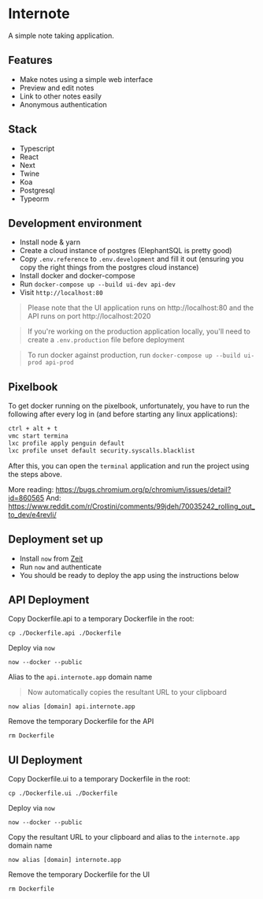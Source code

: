 # Internote

A simple note taking application.

## Features

- Make notes using a simple web interface
- Preview and edit notes
- Link to other notes easily
- Anonymous authentication

## Stack

- Typescript
- React
- Next
- Twine
- Koa
- Postgresql
- Typeorm

## Development environment

- Install node & yarn
- Create a cloud instance of postgres (ElephantSQL is pretty good)
- Copy `.env.reference` to `.env.development` and fill it out (ensuring you copy the right things from the postgres cloud instance)
- Install docker and docker-compose
- Run `docker-compose up --build ui-dev api-dev`
- Visit `http://localhost:80`

> Please note that the UI application runs on http://localhost:80 and the API runs on port http://localhost:2020

> If you're working on the production application locally, you'll need to create a `.env.production` file before deployment

> To run docker against production, run `docker-compose up --build ui-prod api-prod`

## Pixelbook

To get docker running on the pixelbook, unfortunately, you have to run the following after every log in (and before starting any linux applications):

```bash
ctrl + alt + t
vmc start termina
lxc profile apply penguin default
lxc profile unset default security.syscalls.blacklist
```

After this, you can open the `terminal` application and run the project using the steps above.

More reading: https://bugs.chromium.org/p/chromium/issues/detail?id=860565
And: https://www.reddit.com/r/Crostini/comments/99jdeh/70035242_rolling_out_to_dev/e4revli/

## Deployment set up

- Install `now` from [Zeit](https://zeit.co/now)
- Run `now` and authenticate
- You should be ready to deploy the app using the instructions below

## API Deployment

Copy Dockerfile.api to a temporary Dockerfile in the root:

```
cp ./Dockerfile.api ./Dockerfile
```

Deploy via `now`

```
now --docker --public
```

Alias to the `api.internote.app` domain name

> Now automatically copies the resultant URL to your clipboard

```
now alias [domain] api.internote.app
```

Remove the temporary Dockerfile for the API

```
rm Dockerfile
```

## UI Deployment

Copy Dockerfile.ui to a temporary Dockerfile in the root:

```
cp ./Dockerfile.ui ./Dockerfile
```

Deploy via `now`

```
now --docker --public
```

Copy the resultant URL to your clipboard and alias to the `internote.app` domain name

```
now alias [domain] internote.app
```

Remove the temporary Dockerfile for the UI

```
rm Dockerfile
```
